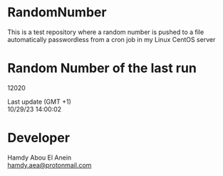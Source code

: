 # RandomNumber    
This is a test repository where a random number is pushed to a file automatically passwordless from a cron job in my Linux CentOS server    
# Random Number of the last run   
12020
      
Last update (GMT +1)    
10/29/23 14:00:02
# Developer    
Hamdy Abou El Anein   
hamdy.aea@protonmail.com
